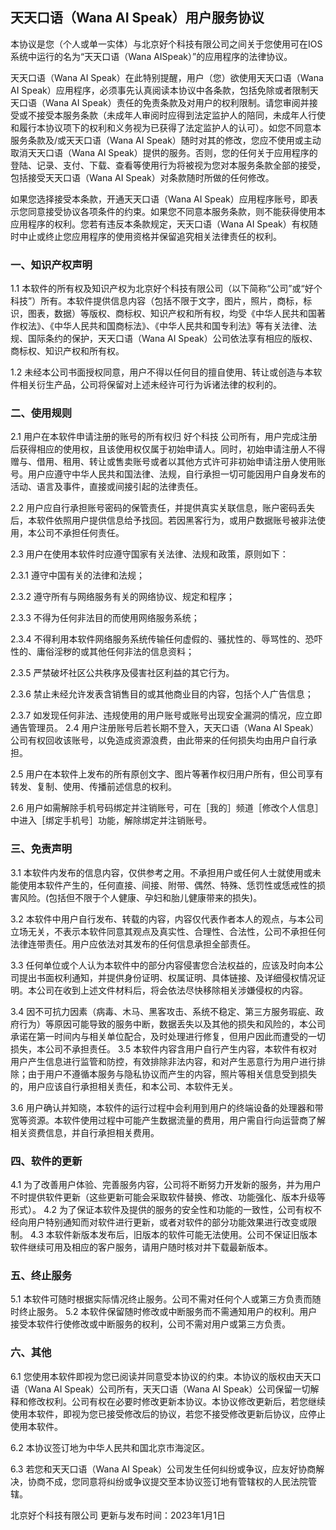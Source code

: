 ## 天天口语（Wana AI Speak）用户服务协议

本协议是您（个人或单一实体）与北京好个科技有限公司之间关于您使用可在IOS系统中运行的名为“天天口语（Wana AISpeak）”的应用程序的法律协议。

天天口语（Wana AI Speak）在此特别提醒，用户（您）欲使用天天口语（Wana AI Speak）应用程序，必须事先认真阅读本协议中各条款，包括免除或者限制天天口语（Wana AI Speak）责任的免责条款及对用户的权利限制。请您审阅并接受或不接受本服务条款（未成年人审阅时应得到法定监护人的陪同，未成年人行使和履行本协议项下的权利和义务视为已获得了法定监护人的认可）。如您不同意本服务条款及/或天天口语（Wana AI Speak）随时对其的修改，您应不使用或主动取消天天口语（Wana AI Speak）提供的服务。否则，您的任何关于应用程序的登陆、记录、支付、下载、查看等使用行为将被视为您对本服务条款全部的接受，包括接受天天口语（Wana AI Speak）对条款随时所做的任何修改。

如果您选择接受本条款，开通天天口语（Wana AI Speak）应用程序账号，即表示您同意接受协议各项条件的约束。如果您不同意本服务条款，则不能获得使用本应用程序的权利。您若有违反本条款规定，天天口语（Wana AI Speak）有权随时中止或终止您应用程序的使用资格并保留追究相关法律责任的权利。


### 一、知识产权声明

1.1 本软件的所有权及知识产权为北京好个科技有限公司（以下简称“公司”或“好个科技”）所有。本软件提供信息内容（包括不限于文字，图片，照片，商标，标识，图表，数据）等版权、商标权、知识产权和所有权，均受《中华人民共和国著作权法》、《中华人民共和国商标法》、《中华人民共和国专利法》等有关法律、法规、国际条约的保护，天天口语（Wana AI Speak）公司依法享有相应的版权、商标权、知识产权和所有权。

1.2 未经本公司书面授权同意，用户不得以任何目的擅自使用、转让或创造与本软件相关衍生产品，公司将保留对上述未经许可行为诉诸法律的权利的。


### 二、使用规则

2.1 用户在本软件申请注册的账号的所有权归 好个科技 公司所有，用户完成注册后获得相应的使用权，且该使用权仅属于初始申请人。同时，初始申请注册人不得赠与、借用、租用、转让或售卖账号或者以其他方式许可非初始申请注册人使用账号。用户应遵守中华人民共和国法律、法规，自行承担一切可能因用户自身发布的活动、语言及事件，直接或间接引起的法律责任。

2.2 用户应自行承担账号密码的保管责任，并提供真实关联信息，账户密码丢失后，本软件依照用户提供信息给予找回。若因黑客行为，或用户数据账号被非法使用，本公司不承担任何责任。

2.3 用户在使用本软件时应遵守国家有关法律、法规和政策，原则如下：

2.3.1 遵守中国有关的法律和法规；

2.3.2 遵守所有与网络服务有关的网络协议、规定和程序；

2.3.3 不得为任何非法目的而使用网络服务系统；

2.3.4 不得利用本软件网络服务系统传输任何虚假的、骚扰性的、辱骂性的、恐吓性的、庸俗淫秽的或其他任何非法的信息资料；

2.3.5 严禁破坏社区公共秩序及侵害社区利益的其它行为。

2.3.6 禁止未经允许发表含销售目的或其他商业目的内容，包括个人广告信息； 

2.3.7 如发现任何非法、违规使用的用户账号或账号出现安全漏洞的情况，应立即通告管理员。 
2.4 用户注册账号后若长期不登入，天天口语（Wana AI Speak）公司有权回收该账号，以免造成资源浪费，由此带来的任何损失均由用户自行承担。 

2.5 用户在本软件上发布的所有原创文字、图片等著作权归用户所有，但公司享有转发、复制、使用、传播前述信息的权利。 

2.6 用户如需解除手机号码绑定并注销账号，可在［我的］频道［修改个人信息］中进入［绑定手机号］功能，解除绑定并注销账号。 

### 三、免责声明 
3.1 本软件内发布的信息内容，仅供参考之用。不承担用户或任何人士就使用或未能使用本软件产生的，任何直接、间接、附带、偶然、特殊、恁罚性或恁戒性的损害风险。(包括但不限于个人健康、孕妇和胎儿健康带来的损失)。 

3.2 本软件中用户自行发布、转载的内容，内容仅代表作者本人的观点，与本公司立场无关，不表示本软件同意其观点及真实性、合理性、合法性，公司不承担任何法律连带责任。用户应依法对其发布的任何信息承担全部责任。 

3.3 任何单位或个人认为本软件中的部分内容侵害您合法权益的，应该及时向本公司提出书面权利通知，并提供身份证明、权属证明、具体链接、及详细侵权情况证明。本公司在收到上述文件材料后，将会依法尽快移除相关涉嫌侵权的内容。 

3.4 因不可抗力因素（病毒、木马、黑客攻击、系统不稳定、第三方服务瑕疵、政府行为）等原因可能导致的服务中断，数据丢失以及其他的损失和风险的，本公司承诺在第一时间内与相关单位配合，及时处理进行修复，但用户因此而遭受的一切损失，本公司不承担责任。 
3.5 本软件内容含用户自行产生内容，本软件有权对用户产生信息进行监管和防控，有效排除非法内容，和对产生恶意行为用户进行排除；由于用户不遵循本服务与隐私协议而产生的内容，照片等相关信息受到损失的，用户应该自行承担相关责任，和本公司、本软件无关。 

3.6 用户确认并知晓，本软件的运行过程中会利用到用户的终端设备的处理器和带宽等资源。本软件使用过程中可能产生数据流量的费用，用户需自行向运营商了解相关资费信息，并自行承担相关费用。 

### 四、软件的更新 
4.1 为了改善用户体验、完善服务内容，公司将不断努力开发新的服务，并为用户不时提供软件更新（这些更新可能会采取软件替换、修改、功能强化、版本升级等形式）。 
4.2 为了保证本软件及提供的服务的安全性和功能的一致性，公司有权不经向用户特别通知而对软件进行更新，或者对软件的部分功能效果进行改变或限制。 
4.3 本软件新版本发布后，旧版本的软件可能无法使用。公司不保证旧版本软件继续可用及相应的客户服务，请用户随时核对并下载最新版本。 

### 五、终止服务 
5.1 本软件可随时根据实际情况终止服务。公司不需对任何个人或第三方负责而随时终止服务。 
5.2 本软件保留随时修改或中断服务而不需通知用户的权利。用户接受本软件行使修改或中断服务的权利，公司不需对用户或第三方负责。 

### 六、其他 
6.1 您使用本软件即视为您已阅读并同意受本协议的约束。本协议的版权由天天口语（Wana AI Speak）公司所有，天天口语（Wana AI Speak）公司保留一切解释和修改权利。公司有权在必要时修改更新本协议。本协议修改更新后，若您继续使用本软件，即视为您已接受修改后的协议，若您不接受修改更新后协议，应停止使用本软件。 

6.2 本协议签订地为中华人民共和国北京市海淀区。 

6.3 若您和天天口语（Wana AI Speak）公司发生任何纠纷或争议，应友好协商解决，协商不成，您同意将纠纷或争议提交至本协议签订地有管辖权的人民法院管辖。

北京好个科技有限公司
更新与发布时间：2023年1月1日